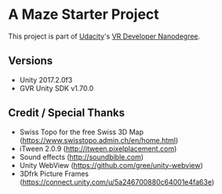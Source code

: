 # A Maze Starter Project

This project is part of [Udacity](https://www.udacity.com "Udacity - Be in demand")'s [VR Developer Nanodegree](https://www.udacity.com/course/vr-developer-nanodegree--nd017).

## Versions
- Unity 2017.2.0f3
- GVR Unity SDK v1.70.0

## Credit / Special Thanks
- Swiss Topo for the free Swiss 3D Map (https://www.swisstopo.admin.ch/en/home.html)
- iTween 2.0.9 (http://itween.pixelplacement.com)
- Sound effects (http://soundbible.com)
- Unity WebView (https://github.com/gree/unity-webview)
- 3Dfrk Picture Frames  (https://connect.unity.com/u/5a246700880c64001e4fa63e)